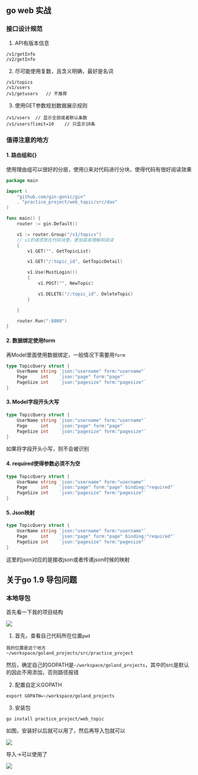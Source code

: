 ## go web 实战

### 接口设计规范

1. API有版本信息

```
/v1/getInfo
/v2/getInfo
```

2. 尽可能使用复数，且含义明确，最好是名词

```
/v1/topics
/v1/users
/v1/getusers   // 不推荐
```

3. 使用GET参数规划数据展示规则

```
/v1/users  // 显示全部或者默认条数
/v1/users?limit=10    // 只显示10条
```

### 值得注意的地方

#### 1. 路由组和{}

使用理由组可以很好的分层，使用{}来对代码进行分块，使得代码有很好阅读效果

```go
package main

import (
	"github.com/gin-gonic/gin"
	. "practice_project/web_topic/src/dao"
)

func main() {
	router := gin.Default()

	v1 := router.Group("/v1/topics")
	// v1的请求放在代码块里，更加容易理解和阅读
	{
		v1.GET("", GetTopicList)

		v1.GET("/:topic_id", GetTopicDetail)

		v1.Use(MustLogin())
		{
			v1.POST("", NewTopic)

			v1.DELETE("/:topic_id", DeleteTopic)
		}

	}

	router.Run(":8080")
}
```

#### 2. 数据绑定使用form

再Model里面使用数据绑定，一般情况下需要用`form`

```go
type TopicQuery struct {
	UserName string `json:"username" form:"username"`
	Page     int    `json:"page" form:"page"`
	PageSize int    `json:"pagesize" form:"pagesize"`
}
```

#### 3. Model字段开头大写

```go
type TopicQuery struct {
	UserName string `json:"username" form:"username"`
	Page     int    `json:"page" form:"page"`
	PageSize int    `json:"pagesize" form:"pagesize"`
}
```

如果将字段开头小写，则不会被识别

#### 4. required使得参数必须不为空

```go
type TopicQuery struct {
	UserName string `json:"username" form:"username"`
	Page     int    `json:"page" form:"page" binding:"required"`
	PageSize int    `json:"pagesize" form:"pagesize"`
}
```

#### 5. Json映射

```go
type TopicQuery struct {
	UserName string `json:"username" form:"username"`
	Page     int    `json:"page" form:"page" binding:"required"`
	PageSize int    `json:"pagesize" form:"pagesize"`
}
```

这里的json对应的是接收json或者传递json时候的映射



## 关于go 1.9 导包问题

### 本地导包

首先看一下我的项目结构

![](https://cdn.jsdelivr.net/gh/nizonglong/oss@master/2020-04-16%2015:28:56-uPic-Snipaste_2020-04-16_15-28-39.png)

1. 首先，查看自己代码所在位置`pwd`

```
我的位置是这个地方
~/workspace/goland_projects/src/practice_project
```

然后，确定自己的GOPATH是`~/workspace/goland_projects`，其中的src是默认的因此不用添加，否则路径报错

2. 配置自定义GOPATH

`export GOPATH=~/workspace/goland_projects`

3. 安装包

`go install practice_project/web_topic`

如图，安装好以后就可以用了，然后再导入包就可以

![](https://cdn.jsdelivr.net/gh/nizonglong/oss@master/2020-04-16%2015:29:42-uPic-Snipaste_2020-04-16_15-29-36.png)

导入->可以使用了

![](https://cdn.jsdelivr.net/gh/nizonglong/oss@master/2020-04-16%2015:33:18-uPic-Snipaste_2020-04-16_15-30-27.png)

